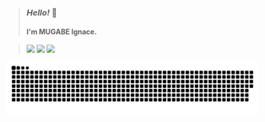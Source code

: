 > ### *Hello!* 👋 
>  #### I'm MUGABE Ignace. 

> <div> 
> <a href="https://www.linkedin.com/in/mugabe-nshuti-ignace-4345a1231/" target="_blank"><img src="https://img.shields.io/badge/-LinkedIn-%230077B5?style=for-the-badge&logo=linkedin&logoColor=white" target="_blank"></a>  
> <a href = "mailto:ignacemugabe@gmail.com"><img src="https://img.shields.io/badge/Gmail-D14836?style=for-the-badge&logo=gmail&logoColor=white"></a> 
> <a href="https://github.com/MugabeIgnace" target="_blank"><img src="https://img.shields.io/badge/GitHub-100000?style=for-the-badge&logo=github&logoColor=white" target="_blank"></a>

![Snake animation](https://github.com/MugabeIgnace/MugabeIgnace/blob/main/gif.svg)

</div>

